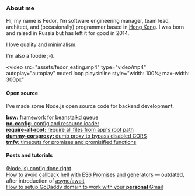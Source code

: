 ### About me

Hi, my name is Fedor, I'm software engineering manager, team lead, architect, and (occasionally) programmer based in [Hong Kong](https://en.wikipedia.org/wiki/Hong_Kong). I was born and raised in Russia but has left it for good in 2014.

I love quality and minimalism.

I'm also a foodie ;-).

<video
	src="assets/fedor_eating.mp4"
	type="video/mp4"
	autoplay="autoplay" muted loop playsinline
	style="width: 100%; max-width: 300px"
></video>

#### Open source

I've made some Node.js open source code for backend development.

[**bsw:** framework for beanstalkd queue](https://github.com/AfterShip/bsw)  
[**no-config:** config and resource loader](https://github.com/fedor/node-no-config)  
[**require-all-root:** require all files from app's root path](https://github.com/fedor/node-require-all-root)  
[**dummy-corsproxy:** dumb proxy to bypass disabled CORS](https://github.com/fedor/dummy-corsproxy)  
[**tmfy:** timeouts for promises and promisified functions](https://github.com/AfterShip/node-tmfy)  

#### Posts and tutorials

[(Node.js) config done right](https://medium.com/@fedorHK/no-config-b3f1171eecd5#.rejr8a7yo)  
[How to avoid callback hell with ES6 Promises and generators](https://github.com/fedor/co_demo) — outdated, after introduction of [async/await](https://medium.com/javascript-in-plain-english/async-await-javascript-5038668ec6eb)  
[How to setup GoDaddy domain to work with your **personal** Gmail](https://medium.com/@fedorHK/how-to-setup-godaddy-domain-to-work-with-your-personal-gmail-2510bbd383fd)
